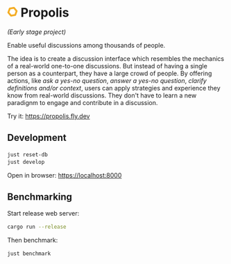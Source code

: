 # <img src="logo.svg" width="24" /> Propolis

*(Early stage project)*

Enable useful discussions among thousands of people.

The idea is to create a discussion interface which resembles the mechanics of a real-world one-to-one discussions. But instead of having a single person as a counterpart, they have a large crowd of people. By offering actions, like *ask a yes-no question*, *answer a yes-no question*, *clarify definitions and/or context*, users can apply strategies and experience they know from real-world discussions. They don't have to learn a new paradignm to engage and contribute in a discussion.

Try it: <https://propolis.fly.dev>

## Development

```bash
just reset-db
just develop
```
Open in browser: <https://localhost:8000>

## Benchmarking

Start release web server:

```bash
cargo run --release
```

Then benchmark:

```bash
just benchmark
```
